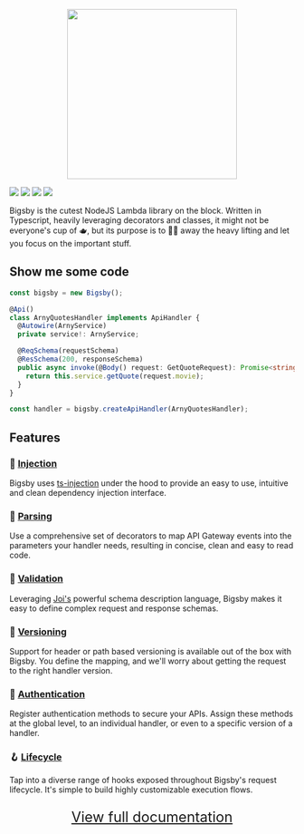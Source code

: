<p align="center">
<img width="300px" src="https://content.tylerburke.dev/images/bigsby-logo-light.svg" />
</p>

<a href="https://www.npmjs.com/package/bigsby"><img src="https://img.shields.io/npm/v/bigsby.svg"></a>
<a href="https://bundlephobia.com/result?p=bigsby"><img src="https://img.shields.io/bundlephobia/minzip/bigsby.svg"/></a>
<img src="https://img.shields.io/badge/license-MIT-blue.svg">
<img src="https://img.shields.io/badge/PRs-welcome-brightgreen.svg"/>

Bigsby is the cutest NodeJS Lambda library on the block. Written in Typescript,
heavily leveraging decorators and classes, it might not be everyone's cup of 🫖, but its purpose is to
🧙‍🪄 away the heavy lifting and let you focus on the important stuff.

## Show me some code

```typescript
const bigsby = new Bigsby();

@Api()
class ArnyQuotesHandler implements ApiHandler {
  @Autowire(ArnyService)
  private service!: ArnyService;

  @ReqSchema(requestSchema)
  @ResSchema(200, responseSchema)
  public async invoke(@Body() request: GetQuoteRequest): Promise<string> {
    return this.service.getQuote(request.movie);
  }
}

const handler = bigsby.createApiHandler(ArnyQuotesHandler);
```

## Features

### 💉 [Injection](https://burketyler.github.io/bigsby/docs/dependency-injection)

Bigsby uses [ts-injection](https://burketyler.github.io/ts-injection/) under the hood to provide an
easy to use, intuitive and clean dependency injection interface.

### 🔎 [Parsing](https://burketyler.github.io/bigsby/docs/event-parsing)

Use a comprehensive set of decorators to map API Gateway events into the parameters your handler
needs, resulting in concise, clean and easy to read code.

### 👮 [Validation](https://burketyler.github.io/bigsby/docs/validation)

Leveraging [Joi's](https://joi.dev/) powerful schema description language, Bigsby makes it easy
to define complex request and response schemas.

### 🔢 [Versioning](https://burketyler.github.io/bigsby/docs/versioning)

Support for header or path based versioning is available out of the box with Bigsby.
You define the mapping, and we'll worry about getting the request to the right handler version.

### 🔐 [Authentication](https://burketyler.github.io/bigsby/docs/authentication)

Register authentication methods to secure your APIs. Assign these methods at the global level,
to an individual handler, or even to a specific version of a handler.

### 🪝 [Lifecycle](https://burketyler.github.io/bigsby/docs/lifecycle)

Tap into a diverse range of hooks exposed throughout Bigsby's request lifecycle. It's simple to
build highly customizable execution flows.

<a href="https://burketyler.github.io/bigsby/docs/setup"><p align="center" style="font-size: 25px">View full documentation</p></a>
